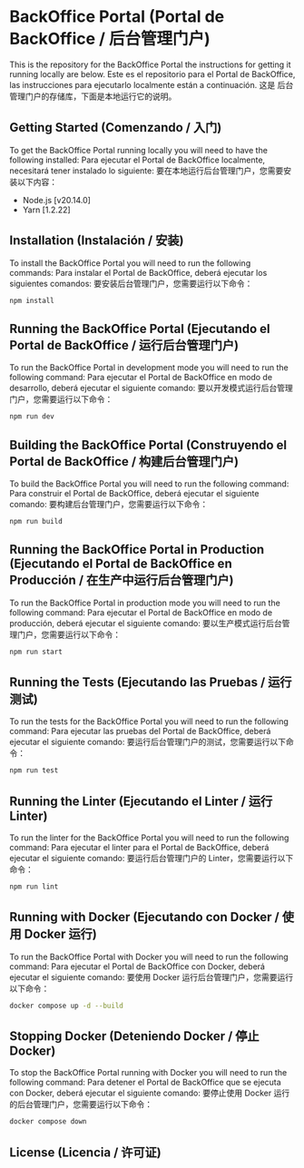 # BackOffice Portal (Portal de BackOffice / 后台管理门户)

This is the repository for the BackOffice Portal the instructions for getting it running locally are below.
Este es el repositorio para el Portal de BackOffice, las instrucciones para ejecutarlo localmente están a continuación.
这是 后台管理门户的存储库，下面是本地运行它的说明。

## Getting Started (Comenzando / 入门)

To get the BackOffice Portal running locally you will need to have the following installed:
Para ejecutar el Portal de BackOffice localmente, necesitará tener instalado lo siguiente:
要在本地运行后台管理门户，您需要安装以下内容：

- Node.js [v20.14.0]
- Yarn [1.2.22]

## Installation (Instalación / 安装)

To install the BackOffice Portal you will need to run the following commands:
Para instalar el Portal de BackOffice, deberá ejecutar los siguientes comandos:
要安装后台管理门户，您需要运行以下命令：

```bash
npm install
```

## Running the BackOffice Portal (Ejecutando el Portal de BackOffice / 运行后台管理门户)

To run the BackOffice Portal in development mode you will need to run the following command:
Para ejecutar el Portal de BackOffice en modo de desarrollo, deberá ejecutar el siguiente comando:
要以开发模式运行后台管理门户，您需要运行以下命令：

```bash
npm run dev
```

## Building the BackOffice Portal (Construyendo el Portal de BackOffice / 构建后台管理门户)

To build the BackOffice Portal you will need to run the following command:
Para construir el Portal de BackOffice, deberá ejecutar el siguiente comando:
要构建后台管理门户，您需要运行以下命令：

```bash
npm run build
```

## Running the BackOffice Portal in Production (Ejecutando el Portal de BackOffice en Producción / 在生产中运行后台管理门户)

To run the BackOffice Portal in production mode you will need to run the following command:
Para ejecutar el Portal de BackOffice en modo de producción, deberá ejecutar el siguiente comando:
要以生产模式运行后台管理门户，您需要运行以下命令：

```bash
npm run start
```

## Running the Tests (Ejecutando las Pruebas / 运行测试)

To run the tests for the BackOffice Portal you will need to run the following command:
Para ejecutar las pruebas del Portal de BackOffice, deberá ejecutar el siguiente comando:
要运行后台管理门户的测试，您需要运行以下命令：

```bash
npm run test
```

## Running the Linter (Ejecutando el Linter / 运行 Linter)

To run the linter for the BackOffice Portal you will need to run the following command:
Para ejecutar el linter para el Portal de BackOffice, deberá ejecutar el siguiente comando:
要运行后台管理门户的 Linter，您需要运行以下命令：

```bash
npm run lint
```

## Running with Docker (Ejecutando con Docker / 使用 Docker 运行)

To run the BackOffice Portal with Docker you will need to run the following command:
Para ejecutar el Portal de BackOffice con Docker, deberá ejecutar el siguiente comando:
要使用 Docker 运行后台管理门户，您需要运行以下命令：

```bash
docker compose up -d --build
```

## Stopping Docker (Deteniendo Docker / 停止 Docker)

To stop the BackOffice Portal running with Docker you will need to run the following command:
Para detener el Portal de BackOffice que se ejecuta con Docker, deberá ejecutar el siguiente comando:
要停止使用 Docker 运行的后台管理门户，您需要运行以下命令：

```bash
docker compose down
```

## License (Licencia / 许可证)
